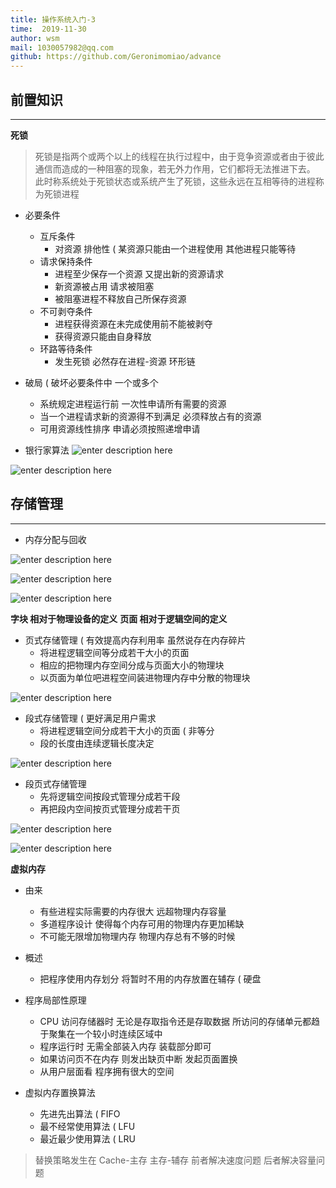 ```yaml
---
title: 操作系统入门-3
time:  2019-11-30
author: wsm
mail: 1030057982@qq.com
github: https://github.com/Geronimomiao/advance
---
```


## 前置知识
****
**死锁**
> 死锁是指两个或两个以上的线程在执行过程中，由于竞争资源或者由于彼此通信而造成的一种阻塞的现象，若无外力作用，它们都将无法推进下去。 此时称系统处于死锁状态或系统产生了死锁，这些永远在互相等待的进程称为死锁进程

* 必要条件
	* 互斥条件
		* 对资源 排他性 ( 某资源只能由一个进程使用 其他进程只能等待 
	* 请求保持条件
		* 进程至少保存一个资源 又提出新的资源请求
		* 新资源被占用 请求被阻塞 
		* 被阻塞进程不释放自己所保存资源
	* 不可剥夺条件
		* 进程获得资源在未完成使用前不能被剥夺
		* 获得资源只能由自身释放
	* 环路等待条件 
		* 发生死锁 必然存在进程-资源 环形链

* 破局 ( 破坏必要条件中 一个或多个
	* 系统规定进程运行前 一次性申请所有需要的资源 
	* 当一个进程请求新的资源得不到满足 必须释放占有的资源
	* 可用资源线性排序 申请必须按照递增申请

* 银行家算法
![enter description here](https://img.wsmpage.cn/learning/2019-11-30/1575119657564.png)  

![enter description here](https://img.wsmpage.cn/learning/2019-11-30/1575119682476.png)

## 存储管理
****
* 内存分配与回收

![enter description here](https://img.wsmpage.cn/learning/2019-11-30/1575122698583.png)

![enter description here](https://img.wsmpage.cn/learning/2019-11-30/1575123653574.png)

![enter description here](https://img.wsmpage.cn/learning/2019-11-30/1575124180097.png)


**字块 相对于物理设备的定义**
**页面 相对于逻辑空间的定义**
* 页式存储管理 ( 有效提高内存利用率 虽然说存在内存碎片
	* 将进程逻辑空间等分成若干大小的页面
	* 相应的把物理内存空间分成与页面大小的物理块
	* 以页面为单位吧进程空间装进物理内存中分散的物理块 	

![enter description here](https://img.wsmpage.cn/learning/2019-11-30/1575128768895.png)


* 段式存储管理 ( 更好满足用户需求
	* 将进程逻辑空间分成若干大小的页面 ( 非等分
	* 段的长度由连续逻辑长度决定

![enter description here](https://img.wsmpage.cn/learning/2019-11-30/1575128731293.png)


* 段页式存储管理
	* 先将逻辑空间按段式管理分成若干段
	* 再把段内空间按页式管理分成若干页

![enter description here](https://img.wsmpage.cn/learning/2019-11-30/1575128704580.png)

![enter description here](https://img.wsmpage.cn/learning/2019-11-30/1575128678141.png)	  

**虚拟内存**
* 由来
	* 有些进程实际需要的内存很大 远超物理内存容量
	* 多道程序设计 使得每个内存可用的物理内存更加稀缺
	* 不可能无限增加物理内存 物理内存总有不够的时候

* 概述
	* 把程序使用内存划分 将暂时不用的内存放置在辅存 ( 硬盘
	
* 程序局部性原理
	* CPU 访问存储器时 无论是存取指令还是存取数据 所访问的存储单元都趋于聚集在一个较小时连续区域中
	* 程序运行时 无需全部装入内存 装载部分即可
	* 如果访问页不在内存 则发出缺页中断 发起页面置换
	* 从用户层面看 程序拥有很大的空间  	
	
* 虚拟内存置换算法
	* 先进先出算法 ( FIFO
	* 最不经常使用算法 ( LFU
	* 最近最少使用算法 ( LRU

> 替换策略发生在 Cache-主存   主存-辅存
> 前者解决速度问题 后者解决容量问题